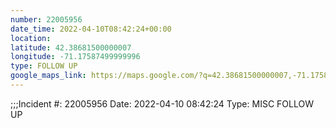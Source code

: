 ```yaml
---
number: 22005956
date_time: 2022-04-10T08:42:24+00:00
location: 
latitude: 42.38681500000007
longitude: -71.17587499999996
type: FOLLOW UP
google_maps_link: https://maps.google.com/?q=42.38681500000007,-71.17587499999996
---
```


;;;Incident #: 22005956  Date: 2022-04-10 08:42:24   Type: MISC FOLLOW UP
